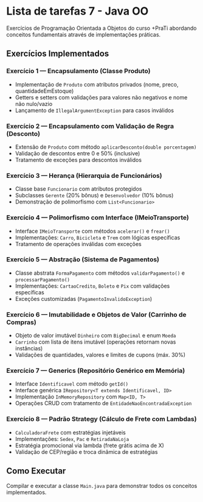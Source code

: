 # Lista de tarefas 7 - Java OO

Exercícios de Programação Orientada a Objetos do curso +PraTi abordando conceitos fundamentais através de implementações práticas.

## Exercícios Implementados

### Exercício 1 — Encapsulamento (Classe Produto)
- Implementação de `Produto` com atributos privados (nome, preco, quantidadeEmEstoque)
- Getters e setters com validações para valores não negativos e nome não nulo/vazio
- Lançamento de `IllegalArgumentException` para casos inválidos

### Exercício 2 — Encapsulamento com Validação de Regra (Desconto)
- Extensão de `Produto` com método `aplicarDesconto(double porcentagem)`
- Validação de descontos entre 0 e 50% (inclusive)
- Tratamento de exceções para descontos inválidos

### Exercício 3 — Herança (Hierarquia de Funcionários)
- Classe base `Funcionario` com atributos protegidos
- Subclasses `Gerente` (20% bônus) e `Desenvolvedor` (10% bônus)
- Demonstração de polimorfismo com `List<Funcionario>`

### Exercício 4 — Polimorfismo com Interface (IMeioTransporte)
- Interface `IMeioTransporte` com métodos `acelerar()` e `frear()`
- Implementações: `Carro`, `Bicicleta` e `Trem` com lógicas específicas
- Tratamento de operações inválidas com exceções

### Exercício 5 — Abstração (Sistema de Pagamentos)
- Classe abstrata `FormaPagamento` com métodos `validarPagamento()` e `processarPagamento()`
- Implementações: `CartaoCredito`, `Boleto` e `Pix` com validações específicas
- Exceções customizadas (`PagamentoInvalidoException`)

### Exercício 6 — Imutabilidade e Objetos de Valor (Carrinho de Compras)
- Objeto de valor imutável `Dinheiro` com `BigDecimal` e enum `Moeda`
- `Carrinho` com lista de itens imutável (operações retornam novas instâncias)
- Validações de quantidades, valores e limites de cupons (máx. 30%)

### Exercício 7 — Generics (Repositório Genérico em Memória)
- Interface `Identificavel` com método `getId()`
- Interface genérica `IRepository<T extends Identificavel, ID>`
- Implementação `InMemoryRepository` com `Map<ID, T>`
- Operações CRUD com tratamento de `EntidadeNaoEncontradaException`

### Exercício 8 — Padrão Strategy (Cálculo de Frete com Lambdas)
- `CalculadoraFrete` com estratégias injetáveis
- Implementações: `Sedex`, `Pac` e `RetiradaNaLoja`
- Estratégia promocional via lambda (frete grátis acima de X)
- Validação de CEP/região e troca dinâmica de estratégias

## Como Executar

Compilar e executar a classe `Main.java` para demonstrar todos os conceitos implementados.